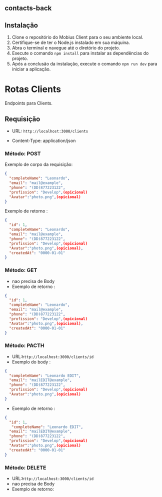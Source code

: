 ## contacts-back

## Instalação
1. Clone o repositório do Mobius Client para o seu ambiente local.
2. Certifique-se de ter o Node.js instalado em sua máquina.
3. Abra o terminal e navegue até o diretório do projeto.
4. Execute o comando `npm install` para instalar as dependências do projeto.
5. Após a conclusão da instalação, execute o comando `npm run dev` para iniciar a aplicação.

# Rotas Clients

Endpoints para Clients.

## Requisição

- URL: `http://localhost:3000/clients`

- Content-Type: application/json
### Método: POST
Exemplo de corpo da requisição:

```json
{
  "completeName": "Leonardo",
  "email": "mail@example",
  "phone": "(DD)877223122",
  "profission": "Develop",(opicional)
  "Avatar":"photo.png",(opicional)
}
```
Exemplo de retorno : 
```json
{
  "id": 1,
  "completeName": "Leonardo",
  "email": "mail@example",
  "phone": "(DD)877223122",
  "profission": "Develop",(opicional)
  "Avatar":"photo.png",(opicional),
  "createdAt": "0000-01-01"
}
```
### Método: GET
- nao precisa de Body
- Exemplo de retorno :
```json
{
  "id": 1,
  "completeName": "Leonardo",
  "email": "mail@example",
  "phone": "(DD)877223122",
  "profission": "Develop",(opicional)
  "Avatar":"photo.png",(opicional),
  "createdAt": "0000-01-01"
}
```

### Método: PACTH 
 - URL:`http://localhost:3000/clients/id`
 - Exemplo do body :
 
```json
{
  "completeName": "Leonardo EDIT",
  "email": "mailEDIT@example",
  "phone": "(DD)877223122",
  "profission": "Develop",(opicional)
  "Avatar":"photo.png",(opicional)
}
```

- Exemplo de retorno :

```json
{
  "id": 1,
   "completeName": "Leonardo EDIT",
  "email": "mailEDIT@example",
  "phone": "(DD)877223122",
  "profission": "Develop",(opicional)
  "Avatar":"photo.png",(opicional)
  "createdAt": "0000-01-01"
}
```
### Método: DELETE
  - URL:`http://localhost:3000/clients/id`
  - nao precisa de Body
  - Exemplo de retorno:

 
```json

```
